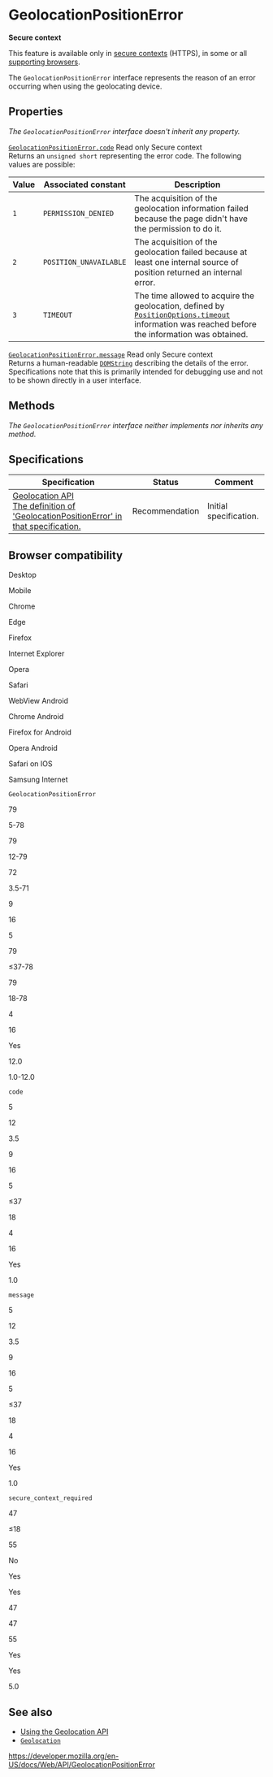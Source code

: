 # GeolocationPositionError

**Secure context**

This feature is available only in [secure contexts](https://developer.mozilla.org/en-US/docs/Web/Security/Secure_Contexts) (HTTPS), in some or all [supporting browsers](#browser_compatibility).

The `GeolocationPositionError` interface represents the reason of an error occurring when using the geolocating device.

## Properties

_The `GeolocationPositionError` interface doesn't inherit any property._

[`GeolocationPositionError.code`](geolocationpositionerror/code) <span class="badge inline readonly">Read only </span> <span class="notecard inline secure">Secure context</span>  
Returns an `unsigned short` representing the error code. The following values are possible:

<table><thead><tr class="header"><th>Value</th><th>Associated constant</th><th>Description</th></tr></thead><tbody><tr class="odd"><td><code>1</code></td><td><code>PERMISSION_DENIED</code></td><td>The acquisition of the geolocation information failed because the page didn't have the permission to do it.</td></tr><tr class="even"><td><code>2</code></td><td><code>POSITION_UNAVAILABLE</code></td><td>The acquisition of the geolocation failed because at least one internal source of position returned an internal error.</td></tr><tr class="odd"><td><code>3</code></td><td><code>TIMEOUT</code></td><td>The time allowed to acquire the geolocation, defined by <a href="positionoptions/timeout"><code>PositionOptions.timeout</code></a> information was reached before the information was obtained.</td></tr></tbody></table>

[`GeolocationPositionError.message`](geolocationpositionerror/message) <span class="badge inline readonly">Read only </span> <span class="notecard inline secure">Secure context</span>  
Returns a human-readable [`DOMString`](domstring) describing the details of the error. Specifications note that this is primarily intended for debugging use and not to be shown directly in a user interface.

## Methods

_The `GeolocationPositionError` interface neither implements nor inherits any method._

## Specifications

<table><thead><tr class="header"><th>Specification</th><th>Status</th><th>Comment</th></tr></thead><tbody><tr class="odd"><td><a href="https://w3c.github.io/geolocation-api/#position_error_interface">Geolocation API<br />
<span class="small">The definition of 'GeolocationPositionError' in that specification.</span></a></td><td><span class="spec-rec">Recommendation</span></td><td>Initial specification.</td></tr></tbody></table>

## Browser compatibility

Desktop

Mobile

Chrome

Edge

Firefox

Internet Explorer

Opera

Safari

WebView Android

Chrome Android

Firefox for Android

Opera Android

Safari on IOS

Samsung Internet

`GeolocationPositionError`

79

5-78

79

12-79

72

3.5-71

9

16

5

79

≤37-78

79

18-78

4

16

Yes

12.0

1.0-12.0

`code`

5

12

3.5

9

16

5

≤37

18

4

16

Yes

1.0

`message`

5

12

3.5

9

16

5

≤37

18

4

16

Yes

1.0

`secure_context_required`

47

≤18

55

No

Yes

Yes

47

47

55

Yes

Yes

5.0

## See also

- [Using the Geolocation API](geolocation_api/using_the_geolocation_api)
- [`Geolocation`](geolocation)

<a href="https://developer.mozilla.org/en-US/docs/Web/API/GeolocationPositionError" class="_attribution-link">https://developer.mozilla.org/en-US/docs/Web/API/GeolocationPositionError</a>
